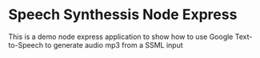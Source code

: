 # Speech Synthessis Node Express

This is a demo node express application to show how to use Google Text-to-Speech to generate audio mp3 from a SSML input